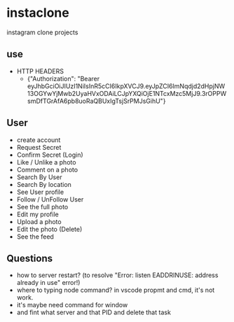 # instaclone

instagram clone projects

## use

- HTTP HEADERS
  - {"Authorization": "Bearer eyJhbGciOiJIUzI1NiIsInR5cCI6IkpXVCJ9.eyJpZCI6ImNqdjd2dHpjNW13OGYwYjMwb2UyaHVxODAiLCJpYXQiOjE1NTcxMzc5MjJ9.3rOPPWsmDfTGrAfA6pb8uoRaQBUxIgTsjSrPMJsGihU"}

## User

- create account
- Request Secret
- Confirm Secret (Login)
- Like / Unlike a photo
- Comment on a photo
- Search By User
- Search By location
- See User profile
- Follow / UnFollow User
- See the full photo
- Edit my profile
- Upload a photo
- Edit the photo (Delete)
- See the feed

## Questions

- how to server restart? (to resolve "Error: listen EADDRINUSE: address already in use" error!)
- where to typing node command? in vscode propmt and cmd, it's not work.
- it's maybe need command for window
- and fint what server and that PID and delete that task
